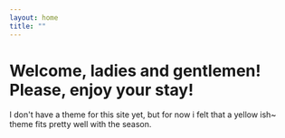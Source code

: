 ```yaml
---
layout: home
title: ""
---
```


# Welcome, ladies and gentlemen! Please, enjoy your stay!
I don't have a theme for this site yet, but for now i felt that a yellow ish~ theme fits pretty well with the season.
